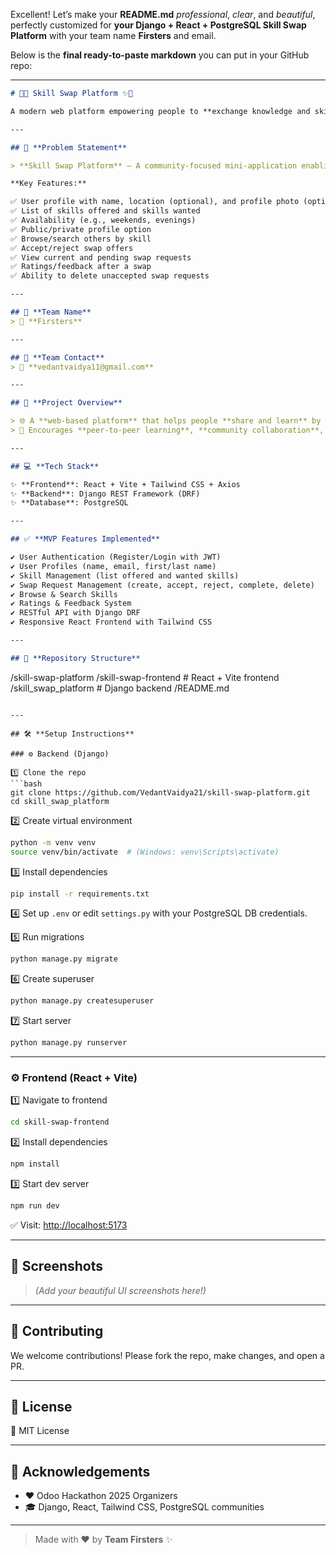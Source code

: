 Excellent! Let’s make your **README.md** *professional*, *clear*, and *beautiful*, perfectly customized for **your Django + React + PostgreSQL Skill Swap Platform** with your team name **Firsters** and email.

Below is the **final ready-to-paste markdown** you can put in your GitHub repo:

---

```markdown
# 🌟✨ Skill Swap Platform ✨🌟

A modern web platform empowering people to **exchange knowledge and skills** seamlessly!

---

## 📜 **Problem Statement**

> **Skill Swap Platform** – A community-focused mini-application enabling users to **list their own skills** and **request others in exchange**.

**Key Features:**

✅ User profile with name, location (optional), and profile photo (optional)  
✅ List of skills offered and skills wanted  
✅ Availability (e.g., weekends, evenings)  
✅ Public/private profile option  
✅ Browse/search others by skill  
✅ Accept/reject swap offers  
✅ View current and pending swap requests  
✅ Ratings/feedback after a swap  
✅ Ability to delete unaccepted swap requests  

---

## 👥 **Team Name**
> 🎯 **Firsters**

---

## 📧 **Team Contact**
> 📩 **vedantvaidya11@gmail.com**

---

## 🚀 **Project Overview**

> 🌐 A **web-based platform** that helps people **share and learn** by listing their own skills, discovering others, and proposing swaps.  
> 🤝 Encourages **peer-to-peer learning**, **community collaboration**, and **knowledge exchange**!

---

## 💻 **Tech Stack**

✨ **Frontend**: React + Vite + Tailwind CSS + Axios  
✨ **Backend**: Django REST Framework (DRF)  
✨ **Database**: PostgreSQL

---

## ✅ **MVP Features Implemented**

✔️ User Authentication (Register/Login with JWT)  
✔️ User Profiles (name, email, first/last name)  
✔️ Skill Management (list offered and wanted skills)  
✔️ Swap Request Management (create, accept, reject, complete, delete)  
✔️ Browse & Search Skills  
✔️ Ratings & Feedback System  
✔️ RESTful API with Django DRF  
✔️ Responsive React Frontend with Tailwind CSS

---

## 📂 **Repository Structure**

```

/skill-swap-platform
/skill-swap-frontend   # React + Vite frontend
/skill\_swap\_platform    # Django backend
/README.md

````

---

## 🛠️ **Setup Instructions**

### ⚙️ Backend (Django)

1️⃣ Clone the repo
```bash
git clone https://github.com/VedantVaidya21/skill-swap-platform.git
cd skill_swap_platform
````

2️⃣ Create virtual environment

```bash
python -m venv venv
source venv/bin/activate  # (Windows: venv\Scripts\activate)
```

3️⃣ Install dependencies

```bash
pip install -r requirements.txt
```

4️⃣ Set up `.env` or edit `settings.py` with your PostgreSQL DB credentials.

5️⃣ Run migrations

```bash
python manage.py migrate
```

6️⃣ Create superuser

```bash
python manage.py createsuperuser
```

7️⃣ Start server

```bash
python manage.py runserver
```

---

### ⚙️ Frontend (React + Vite)

1️⃣ Navigate to frontend

```bash
cd skill-swap-frontend
```

2️⃣ Install dependencies

```bash
npm install
```

3️⃣ Start dev server

```bash
npm run dev
```

✅ Visit: [http://localhost:5173](http://localhost:5173)

---

## 🌈 **Screenshots**

> *(Add your beautiful UI screenshots here!)*

---

## 🤝 **Contributing**

We welcome contributions!
Please fork the repo, make changes, and open a PR.

---

## 📜 **License**

📝 MIT License

---

## 🌟 **Acknowledgements**

* ❤️ Odoo Hackathon 2025 Organizers
* 🎓 Django, React, Tailwind CSS, PostgreSQL communities

---

> Made with ❤️ by **Team Firsters** ✨

```
